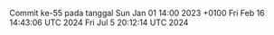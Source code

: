 Commit ke-55 pada tanggal Sun Jan 01 14:00 2023 +0100
Fri Feb 16 14:43:06 UTC 2024
Fri Jul  5 20:12:14 UTC 2024
